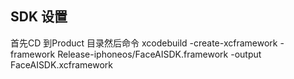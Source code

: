 ## SDK 设置

首先CD 到Product 目录然后命令 xcodebuild -create-xcframework -framework Release-iphoneos/FaceAISDK.framework -output FaceAISDK.xcframework



